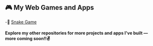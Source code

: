 ## 🎮 My Web Games and Apps

-🐍 [Snake Game](https://anupx-code.github.io/AnupOP/)

  <h4>Explore my other repositories for more projects and apps I've built — more coming soon!!✌️</h4>
